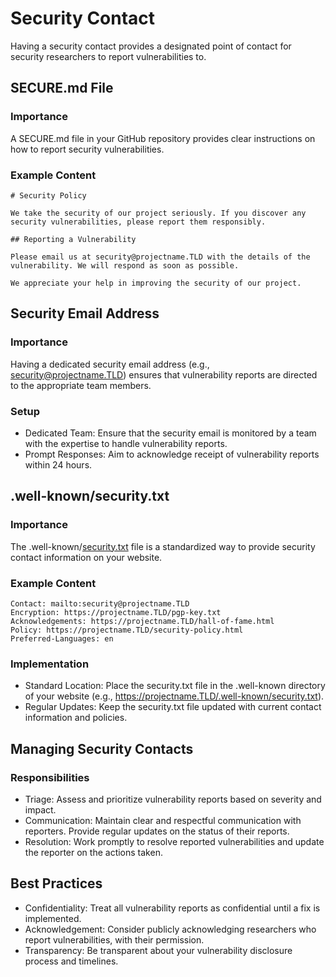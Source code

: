 # Security Contact

Having a security contact provides a designated point of contact for security researchers to report vulnerabilities to.

## SECURE.md File

### Importance
A SECURE.md file in your GitHub repository provides clear instructions on how to report security vulnerabilities.

### Example Content
```
# Security Policy

We take the security of our project seriously. If you discover any security vulnerabilities, please report them responsibly.

## Reporting a Vulnerability

Please email us at security@projectname.TLD with the details of the vulnerability. We will respond as soon as possible.

We appreciate your help in improving the security of our project.
```

## Security Email Address

### Importance

Having a dedicated security email address (e.g., security@projectname.TLD) ensures that vulnerability reports are directed to the appropriate team members.

### Setup

- Dedicated Team: Ensure that the security email is monitored by a team with the expertise to handle vulnerability reports.
- Prompt Responses: Aim to acknowledge receipt of vulnerability reports within 24 hours.

## .well-known/security.txt

### Importance

The .well-known/[security.txt](https://securitytxt.org/) file is a standardized way to provide security contact information on your website.

### Example Content
```
Contact: mailto:security@projectname.TLD
Encryption: https://projectname.TLD/pgp-key.txt
Acknowledgements: https://projectname.TLD/hall-of-fame.html
Policy: https://projectname.TLD/security-policy.html
Preferred-Languages: en
```

### Implementation

- Standard Location: Place the security.txt file in the .well-known directory of your website (e.g., https://projectname.TLD/.well-known/security.txt).
- Regular Updates: Keep the security.txt file updated with current contact information and policies.


## Managing Security Contacts

### Responsibilities
- Triage: Assess and prioritize vulnerability reports based on severity and impact.
- Communication: Maintain clear and respectful communication with reporters. Provide regular updates on the status of their reports.
- Resolution: Work promptly to resolve reported vulnerabilities and update the reporter on the actions taken.

## Best Practices
- Confidentiality: Treat all vulnerability reports as confidential until a fix is implemented.
- Acknowledgement: Consider publicly acknowledging researchers who report vulnerabilities, with their permission.
- Transparency: Be transparent about your vulnerability disclosure process and timelines.
